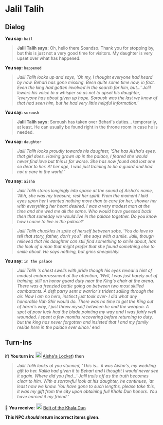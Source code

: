 # Jalil Talih
## Dialog

**You say:** `hail`



>**Jalil Talih says:** Oh, hello there Soandso. Thank you for stopping by, but this is just not a very good time for visitors. My daughter is very upset over what has happened.

**You say:** `happened`



>*Jalil Talih looks up and says, 'Oh my, I thought everyone had heard by now. Behari has gone missing. Been quite some time now, in fact. Even the king had gotten involved in the search for him, but...' Jalil lowers his voice to a whisper so as not to upset his daughter, 'everyone has about given up hope. Soroush was the last we know of that had seen him, but he had very little helpful information.'*

**You say:** `soroush`



>**Jalil Talih says:** Soroush has taken over Behari's duties... temporarily, at least. He can usually be found right in the throne room in case he is needed.

**You say:** `daughter`



>*Jalil Talih looks proudly towards his daughter, 'She has Aisha's eyes, that girl does. Having grown up in the palace, I feared she would never find love but this is far worse. She has now found and lost one so dear to her. At her age, I was just training to be a guard and had not a care in the world.'*

**You say:** `aisha`



>*Jalil Talih stares longingly into space at the sound of Aisha's name, 'Ahh, she was my treasure, rest her spirit. From the moment I laid eyes upon her I wanted nothing more than to care for her, shower her with everything her heart desired. I was a very modest man at the time and she wed me all the same. Who would have guessed back then that someday we would live in the palace together. Do you know how i came to live in the palace?'* 


>*Jalil Talih chuckles in spite of herself between sobs, 'You do love to tell that story, father, don't you?' she says with a smile. Jalil, though relieved that his daughter can still find something to smile about, has the look of a man that might prefer that she found something else to smile about. He says nothing, but grins sheepishly.*

**You say:** `in the palace`



>*Jalil Talih 's chest swells with pride though his eyes reveal a hint of modest embarrassment at the attention, 'Well, I was just barely out of training, still on honor guard duty near the King's chair at the arena. There was a frenzied battle going on between two most skilled combatants. A deft parry sent a warrior's trident sailing through the air. Now I am no hero, instinct just took over- I did what any honorable Vah Shir would do. There was no time to get the King out of harm's way, I just threw myself between he and the weapon. A spot of poor luck had the blade pointing my way and I was fairly well wounded. I spent a few months recovering before returning to duty, but the king has never forgotten and insisted that I and my family reside here in the palace ever since.'*
end

## Turn-Ins





if( **You turn in:** <img style="background:url(/static/icons/blank_slot.gif);width:20px;height:20px;" src="/static/icons/item_754.png" alt="" /> <a
                                href="/item/5996" data-url="5996" class="tooltip-link link">Aisha'a Locket</a>) then


>*Jalil Talih looks at you stunned, 'This is... it was Aisha's, my wedding gift to her. Kalila had given it to Behari and I thought I would never see it again. Where did you find...' Jalil trails off as the truth becomes clear to him. With a sorrowful look at his daughter, he continues, 'at least now we know. You have gone to such lengths, please take this, it was my gift from the city upon obtaining full Khala Dun honors. You have earned it my friend.'*


 &#127873; **You receive:**  <img style="background:url(/static/icons/blank_slot.gif);width:20px;height:20px;" src="/static/icons/item_533.png" alt="" /> <a
                                href="/item/5995" data-url="5995" class="tooltip-link link">Belt of the Khala Dun</a> 

 

**This NPC *should* return incorrect items given.**
